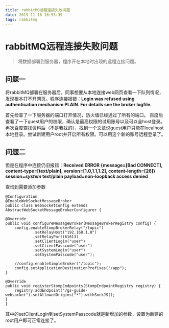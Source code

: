 ```yaml
---
title: rabbitMQ远程连接失败问题
date: 2019-11-16 16:53:39
tags: rabbitmq
---
```

# rabbitMQ远程连接失败问题
> 将数据部署到服务器，程序开在本地时出现的远程连接问题。

<!--more-->

## 问题一
将rabbitMQ部署在服务器后，同事想要从本地连接web网页查看一下队列情况，发现根本打不开网页。程序连接报错：**Login was refused using authentication mechanism PLAIN. For details see the broker logfile.**

首先检查了一下服务器的端口打开情况，防火墙已经通过了所有的端口。
百度后查看了一下guest用户的权限，确认是最高权限的试用账号以及可以全host登录。
再次百度查找资料后（不是我找的），找到一个文章说guest用户只能在localhost本地登录。尝试新建用户root并开启所有权限。可以用这个新的账号远程登录了。

## 问题二
但是在程序中连接仍旧报错：**Received ERROR {message=[Bad CONNECT], content-type=[text/plain], version=[1.0,1.1,1.2], 
content-length=[26]} session=_system_ text/plain payload=non-loopback access denied**

查询到需要添加参数
```
@Configuration
@EnableWebSocketMessageBroker
public class WebSocketConfig extends AbstractWebSocketMessageBrokerConfigurer {

@Override
public void configureMessageBroker(MessageBrokerRegistry config) {
    config.enableStompBrokerRelay("/topic")
            .setRelayHost("192.168.1.8")
            .setRelayPort(61613)
            .setClientLogin("user")
            .setClientPasscode("user")
            .setSystemLogin("user")
            .setSystemPasscode("user");

    //config.enableSimpleBroker("/topic");
    config.setApplicationDestinationPrefixes("/app");
}

@Override
public void registerStompEndpoints(StompEndpointRegistry registry) {
    registry.addEndpoint("/gs-guide-websocket").setAllowedOrigins("*").withSockJS();   
}
}
```
其中的setClientLogin到setSystemPasscode就是新增加的参数，设置为新建的root用户即可正常连接了。